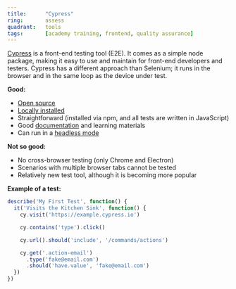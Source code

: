 ```yaml
---
title:      "Cypress"
ring:       assess
quadrant:   tools
tags:       [academy training, frontend, quality assurance]
---
```


[Cypress](https://www.cypress.io/) is a front-end testing tool (E2E). It comes as a simple node package, making it easy to use and maintain for front-end developers and testers. Cypress has a different approach than Selenium; it runs in the browser and in the same loop as the device under test.

**Good:**

- [Open source](https://github.com/cypress-io/cypress)
- [Locally installed](https://docs.cypress.io/guides/getting-started/installing-cypress.html#System-requirements)
- Straightforward (installed via npm, and all tests are written in JavaScript)
- Good [documentation](https://docs.cypress.io/guides/overview/why-cypress.html#In-a-nutshell) and learning materials
- Can run in a [headless mode](https://docs.cypress.io/guides/guides/command-line.html#cypress-run)

**Not so good:**

- No cross-browser testing (only Chrome and Electron)
- Scenarios with multiple browser tabs cannot be tested
- Relatively new test tool, although it is becoming more popular

**Example of a test:**

```js
describe('My First Test', function() {
  it('Visits the Kitchen Sink', function() {
    cy.visit('https://example.cypress.io')

    cy.contains('type').click()

    cy.url().should('include', '/commands/actions')

    cy.get('.action-email')
      .type('fake@email.com')
      .should('have.value', 'fake@email.com')
  })
})
```
